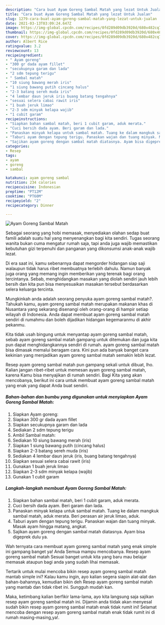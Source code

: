 ```yaml
---
description: "Cara buat Ayam Goreng Sambal Matah yang lezat Untuk Jualan"
title: "Cara buat Ayam Goreng Sambal Matah yang lezat Untuk Jualan"
slug: 1279-cara-buat-ayam-goreng-sambal-matah-yang-lezat-untuk-jualan
date: 2021-03-13T03:09:24.647Z
image: https://img-global.cpcdn.com/recipes/0fd289d09db3920d/680x482cq70/ayam-goreng-sambal-matah-foto-resep-utama.jpg
thumbnail: https://img-global.cpcdn.com/recipes/0fd289d09db3920d/680x482cq70/ayam-goreng-sambal-matah-foto-resep-utama.jpg
cover: https://img-global.cpcdn.com/recipes/0fd289d09db3920d/680x482cq70/ayam-goreng-sambal-matah-foto-resep-utama.jpg
author: Albert Rice
ratingvalue: 3.2
reviewcount: 13
recipeingredient:
- " Ayam goreng"
- "300 gr dada ayam fillet"
- "secukupnya garam dan lada"
- "2 sdm tepung terigu"
- " Sambal matah"
- "10 siung bawang merah iris"
- "1 siung bawang putih cincang halus"
- "2-3 batang sereh muda iris"
- "4 lembar daun jeruk iris buang batang tengahnya"
- "sesuai selera cabai rawit iris"
- "1 buah jeruk limao"
- "2-3 sdm minyak kelapa wajib"
- "1 cubit garam"
recipeinstructions:
- "Siapkan bahan sambal matah, beri 1 cubit garam, aduk merata."
- "Cuci bersih dada ayam. Beri garam dan lada."
- "Panaskan minyak kelapa untuk sambal matah. Tuang ke dalam mangkuk sambal matah, aduk merata. Beri perasan air jeruk limao, aduk."
- "Taburi ayam dengan tepung terigu. Panaskan wajan dan tuang minyak. Masak ayam hingga matang, angkat."
- "Sajikan ayam goreng dengan sambal matah diatasnya. Ayam bisa digeprek dulu ya."
categories:
- Resep
tags:
- ayam
- goreng
- sambal

katakunci: ayam goreng sambal 
nutrition: 234 calories
recipecuisine: Indonesian
preptime: "PT12M"
cooktime: "PT60M"
recipeyield: "2"
recipecategory: Dinner

---
```



![Ayam Goreng Sambal Matah](https://img-global.cpcdn.com/recipes/0fd289d09db3920d/680x482cq70/ayam-goreng-sambal-matah-foto-resep-utama.jpg)

Sebagai seorang yang hobi memasak, menyediakan olahan sedap buat famili adalah suatu hal yang menyenangkan bagi kita sendiri. Tugas seorang  wanita bukan cuma mengatur rumah saja, tapi anda juga wajib memastikan kebutuhan gizi terpenuhi dan panganan yang dikonsumsi anak-anak wajib lezat.

Di era  saat ini, kamu sebenarnya dapat mengorder hidangan siap saji walaupun tidak harus ribet membuatnya terlebih dahulu. Namun banyak juga orang yang memang ingin memberikan yang terenak bagi orang tercintanya. Sebab, menghidangkan masakan yang diolah sendiri jauh lebih bersih dan kita pun bisa menyesuaikan masakan tersebut berdasarkan selera keluarga tercinta. 



Mungkinkah anda adalah seorang penyuka ayam goreng sambal matah?. Tahukah kamu, ayam goreng sambal matah merupakan makanan khas di Nusantara yang sekarang disenangi oleh orang-orang di hampir setiap wilayah di Indonesia. Anda dapat membuat ayam goreng sambal matah sendiri di rumahmu dan boleh dijadikan hidangan kegemaranmu di akhir pekanmu.

Kita tidak usah bingung untuk menyantap ayam goreng sambal matah, sebab ayam goreng sambal matah gampang untuk ditemukan dan juga kita pun dapat menghidangkannya sendiri di rumah. ayam goreng sambal matah bisa dimasak memalui beragam cara. Kini pun ada banyak banget cara kekinian yang menjadikan ayam goreng sambal matah semakin lebih lezat.

Resep ayam goreng sambal matah pun gampang sekali untuk dibuat, lho. Kalian jangan ribet-ribet untuk memesan ayam goreng sambal matah, karena Kamu bisa menyajikan di rumah sendiri. Bagi Kita yang akan mencobanya, berikut ini cara untuk membuat ayam goreng sambal matah yang enak yang dapat Anda buat sendiri.

<!--inarticleads1-->

##### Bahan-bahan dan bumbu yang digunakan untuk menyiapkan Ayam Goreng Sambal Matah:

1. Siapkan  Ayam goreng:
1. Siapkan 300 gr dada ayam fillet
1. Siapkan secukupnya garam dan lada
1. Sediakan 2 sdm tepung terigu
1. Ambil  Sambal matah:
1. Sediakan 10 siung bawang merah (iris)
1. Siapkan 1 siung bawang putih (cincang halus)
1. Siapkan 2-3 batang sereh muda (iris)
1. Sediakan 4 lembar daun jeruk (iris, buang batang tengahnya)
1. Siapkan sesuai selera cabai rawit (iris)
1. Gunakan 1 buah jeruk limao
1. Siapkan 2-3 sdm minyak kelapa (wajib)
1. Gunakan 1 cubit garam




<!--inarticleads2-->

##### Langkah-langkah membuat Ayam Goreng Sambal Matah:

1. Siapkan bahan sambal matah, beri 1 cubit garam, aduk merata.
1. Cuci bersih dada ayam. Beri garam dan lada.
1. Panaskan minyak kelapa untuk sambal matah. Tuang ke dalam mangkuk sambal matah, aduk merata. Beri perasan air jeruk limao, aduk.
1. Taburi ayam dengan tepung terigu. Panaskan wajan dan tuang minyak. Masak ayam hingga matang, angkat.
1. Sajikan ayam goreng dengan sambal matah diatasnya. Ayam bisa digeprek dulu ya.




Wah ternyata cara membuat ayam goreng sambal matah yang enak simple ini gampang banget ya! Anda Semua mampu mencobanya. Resep ayam goreng sambal matah Sesuai banget untuk kita yang baru mau belajar memasak ataupun bagi anda yang sudah lihai memasak.

Tertarik untuk mulai mencoba bikin resep ayam goreng sambal matah mantab simple ini? Kalau kamu ingin, ayo kalian segera siapin alat-alat dan bahan-bahannya, kemudian bikin deh Resep ayam goreng sambal matah yang mantab dan tidak ribet ini. Sungguh mudah kan. 

Maka, ketimbang kalian berfikir lama-lama, ayo kita langsung saja sajikan resep ayam goreng sambal matah ini. Dijamin anda tiidak akan menyesal sudah bikin resep ayam goreng sambal matah enak tidak rumit ini! Selamat mencoba dengan resep ayam goreng sambal matah enak tidak rumit ini di rumah masing-masing,ya!.

